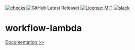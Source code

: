 [![checks](https://github.com/martoc/workflow-lambda/actions/workflows/tag.yml/badge.svg?branch=main&event=push)](https://github.com/martoc/workflow-lambda/actions/workflows/tag.yml)
![GitHub Latest Release)](https://img.shields.io/github/v/release/martoc/workflow-lambda?logo=github)
[![License: MIT](https://img.shields.io/badge/License-MIT-yellow.svg)](https://opensource.org/licenses/MIT)
[![slack](https://img.shields.io/badge/slack-general-brightgreen.svg?logo=slack)](https://app.slack.com/messages/T8L8AAD3M/C8LBHLSVA)

# workflow-lambda

[Documentation >>](./docs/index.md)
